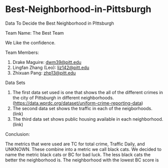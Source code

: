 # Best-Neighborhood-in-Pittsburgh
Data To Decide the Best Neighborhood in PIttsburgh

Team Name: The Best Team

We Like the confidence.

Team Members:
1. Drake Maguire: dwm39@pitt.edu
2. Lingfan Zhang (Leo): liz142@pitt.edu
3. Zhixuan Pang: zhp13@pitt.edu

Data Sets

1. The first data set used is one that shows the all of the different crimes in the city of Pittsburgh in different neighborhoods. (https://data.wprdc.org/dataset/uniform-crime-reporting-data)
2. The second data set shows the traffic in each of the neigborhoods. (link)
3. The third data set shows public housing available in each neighborhood. (link)

Conclusion:

The metrics that were used are TC for total crime, Traffic Daily, and UNKNOWN. These combine into a metric we call black cats. We decided to name the metric black cats or BC for bad luck. The less black cats the better the neighborhood is. The neighborhood with the lowest BC score is 
